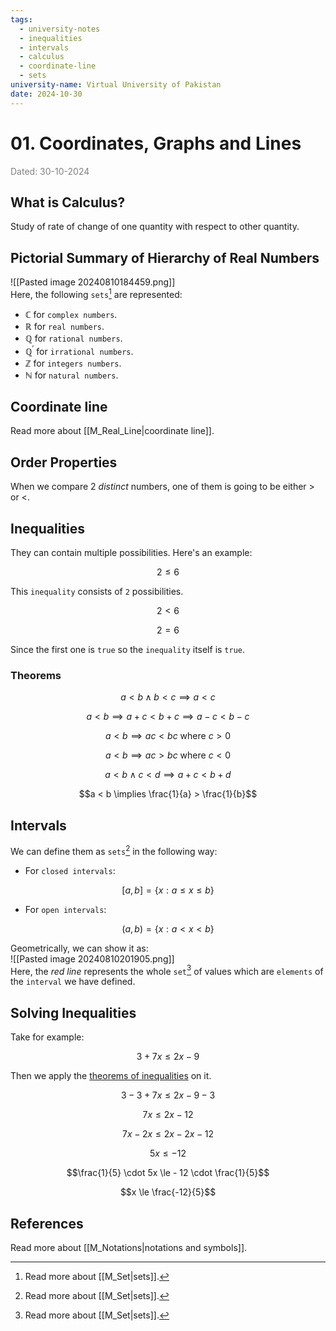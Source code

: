 ```yaml
---
tags:
  - university-notes
  - inequalities
  - intervals
  - calculus
  - coordinate-line
  - sets
university-name: Virtual University of Pakistan
date: 2024-10-30
---
```


# 01. Coordinates, Graphs and Lines

<span style="color: gray;">Dated: 30-10-2024</span>

## What is Calculus?

Study of rate of change of one quantity with respect to other quantity.

## Pictorial Summary of Hierarchy of Real Numbers

![[Pasted image 20240810184459.png]]  
Here, the following `sets`[^1] are represented:

- $\mathbb{C}$ for `complex numbers`.
- $\mathbb{R}$ for `real numbers`.
- $\mathbb{Q}$ for `rational numbers`.
- $\mathbb{Q}^{\prime}$ for `irrational numbers`.
- $\mathbb{Z}$ for `integers numbers`.
- $\mathbb{N}$ for `natural numbers`.

## Coordinate line

Read more about [[M_Real_Line|coordinate line]].

## Order Properties

When we compare 2 _distinct_ numbers, one of them is going to be either $>$ or $<$.

## Inequalities

They can contain multiple possibilities. Here's an example:  

$$2 \le 6$$

This `inequality` consists of `2` possibilities.

$$2 < 6$$

$$2 = 6$$

Since the first one is `true` so the `inequality` itself is `true`.

### Theorems

$$a < b \land b < c \implies a < c$$

$$a < b \implies a + c < b + c \implies a - c < b - c$$

$$a < b \implies ac < bc \text{ where } c > 0$$

$$a < b \implies ac > bc \text{ where } c < 0$$

$$a < b \land c < d \implies a + c < b + d$$

$$a < b \implies \frac{1}{a} > \frac{1}{b}$$

## Intervals

We can define them as `sets`[^1] in the following way:  

- For `closed intervals`:

$$[a, b]=\{x:a \le x \le b\}$$

- For `open intervals`:

$$(a, b)=\{x:a < x < b\}$$

Geometrically, we can show it as:  
![[Pasted image 20240810201905.png]]  
Here, the _red line_ represents the whole `set`[^1] of values which are `elements` of the `interval` we have defined.

## Solving Inequalities

Take for example:  

$$3 + 7x \le 2x - 9$$

Then we apply the [theorems of inequalities](#theorems) on it.  

$$3 - 3 + 7x \le 2x - 9 - 3$$

$$7x \le 2x - 12$$

$$7x - 2x \le 2x - 2x - 12$$

$$5x \le - 12$$

$$\frac{1}{5} \cdot 5x \le - 12 \cdot \frac{1}{5}$$

$$x \le \frac{-12}{5}$$

## References

Read more about [[M_Notations|notations and symbols]].

[^1]: Read more about [[M_Set|sets]].